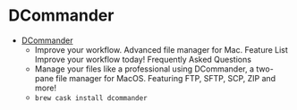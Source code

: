 # DCommander
- [DCommander](https://devstorm-apps.com/dc/)
  -  Improve your workflow. Advanced file manager for Mac. Feature List Improve your workflow today! Frequently Asked Questions
  - Manage your files like a professional using DCommander, a two-pane file manager for MacOS. Featuring FTP, SFTP, SCP, ZIP and more!
  - `brew cask install dcommander`

